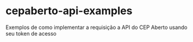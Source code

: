 # cepaberto-api-examples
Exemplos de como implementar a requisição a API do CEP Aberto usando seu token de acesso
